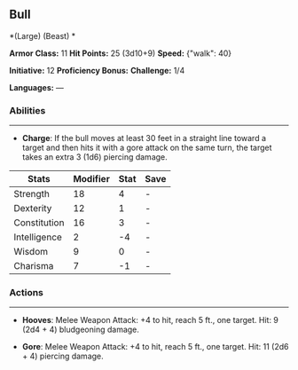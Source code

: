 ## Bull
*(Large) (Beast) *

**Armor Class:** 11
**Hit Points:** 25 (3d10+9)
**Speed:** {"walk": 40}

**Initiative:** 12
**Proficiency Bonus:**
**Challenge:** 1/4

**Languages:** —

### Abilities
 --- 
- **Charge**: If the bull moves at least 30 feet in a straight line toward a target and then hits it with a gore attack on the same turn, the target takes an extra 3 (1d6) piercing damage.



| Stats | Modifier | Stat | Save
| ---- | ---- | ---- | ---- |
| Strength | 18 | 4 | - |
| Dexterity | 12 | 1 | - |
| Constitution | 16 | 3 | - |
| Intelligence | 2 | -4 | - |
| Wisdom | 9 | 0 | - |
| Charisma | 7 | -1 | - |

### Actions
 --- 
- **Hooves**: Melee Weapon Attack: +4 to hit, reach 5 ft., one target. Hit: 9 (2d4 + 4) bludgeoning damage.

- **Gore**: Melee Weapon Attack: +4 to hit, reach 5 ft., one target. Hit: 11 (2d6 + 4) piercing damage.


